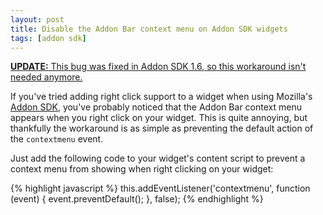 ```yaml
---
layout: post
title: Disable the Addon Bar context menu on Addon SDK widgets
tags: [addon sdk]
---
```


<ins datetime="2012-04-15T00:00:00+12:00">**UPDATE:** This bug was fixed in [Addon SDK 1.6][], so this workaround isn't needed anymore.</ins>

If you've tried adding right click support to a widget when using Mozilla's [Addon SDK][], you've probably noticed that the Addon Bar context menu appears when you right click on your widget. This is quite annoying, but thankfully the workaround is as simple as preventing the default action of the `contextmenu` event.

Just add the following code to your widget's content script to prevent a context menu from showing when right clicking on your widget:

{% highlight javascript %}
this.addEventListener('contextmenu', function (event) {
    event.preventDefault();
}, false);
{% endhighlight %}

[Addon SDK 1.6]: https://wiki.mozilla.org/Labs/Jetpack/Release_Notes/1.6
[Addon SDK]: https://addons.mozilla.org/en-US/developers/builder
